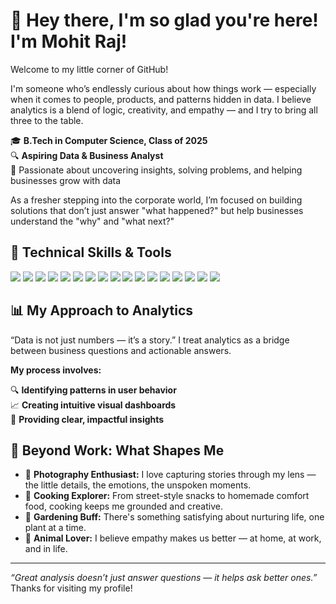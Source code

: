 # 👋 Hey there, I'm so glad you're here! I'm Mohit Raj!

Welcome to my little corner of GitHub!

I'm someone who’s endlessly curious about how things work — especially when it comes to people, products, and patterns hidden in data. I believe analytics is a blend of logic, creativity, and empathy — and I try to bring all three to the table.

🎓 **B.Tech in Computer Science, Class of 2025**  
🔍 **Aspiring Data & Business Analyst**  
🌟 Passionate about uncovering insights, solving problems, and helping businesses grow with data

As a fresher stepping into the corporate world, I’m focused on building solutions that don’t just answer "what happened?" but help businesses understand the "why" and "what next?"



## 🚀 Technical Skills & Tools

<p align="left">
  
<img src="https://img.shields.io/badge/Excel-217346?style=for-the-badge&logo=microsoft-excel&logoColor=white" />
<img src="https://img.shields.io/badge/Power%20BI-F2C811?style=for-the-badge&logo=power-bi&logoColor=black" />
<img src="https://img.shields.io/badge/Power%20Query-742774?style=for-the-badge&logo=microsoft&logoColor=white" />
<img src="https://img.shields.io/badge/DAX-0084d6?style=for-the-badge&logo=data&logoColor=white" />
<img src="https://img.shields.io/badge/SQL-4479A1?style=for-the-badge&logo=postgresql&logoColor=white" />
<img src="https://img.shields.io/badge/MS%20SQL%20Server-CC2927?style=for-the-badge&logo=microsoft-sql-server&logoColor=white" />
<img src="https://img.shields.io/badge/Python-3776AB?style=for-the-badge&logo=python&logoColor=white" />
<img src="https://img.shields.io/badge/Pandas-150458?style=for-the-badge&logo=pandas&logoColor=white" />
<img src="https://img.shields.io/badge/Numpy-013243?style=for-the-badge&logo=numpy&logoColor=white" />
<img src="https://img.shields.io/badge/Plotly-3F4F75?style=for-the-badge&logo=plotly&logoColor=white" />
<img src="https://img.shields.io/badge/Canva-00C4CC?style=for-the-badge&logo=canva&logoColor=white" />
<img src="https://img.shields.io/badge/Google%20Sheets-34A853?style=for-the-badge&logo=google-sheets&logoColor=white" />
<img src="https://img.shields.io/badge/PowerPoint-B7472A?style=for-the-badge&logo=microsoft-powerpoint&logoColor=white" />
<img src="https://img.shields.io/badge/Microsoft%20Office-D83B01?style=for-the-badge&logo=microsoft-office&logoColor=white" />
<img src="https://img.shields.io/badge/ChatGPT-00A67E?style=for-the-badge&logo=openai&logoColor=white" />
<img src="https://img.shields.io/badge/HTML5-E34F26?style=for-the-badge&logo=html5&logoColor=white" />
<img src="https://img.shields.io/badge/CSS3-1572B6?style=for-the-badge&logo=css3&logoColor=white" />

</p>

## 📊 My Approach to Analytics

“Data is not just numbers — it’s a story.”
 I treat analytics as a bridge between business questions and actionable answers. 

**My process involves:**

🔍 **Identifying patterns in user behavior**  
📈 **Creating intuitive visual dashboards**  
🎯 **Providing clear, impactful insights**

## 🧠 Beyond Work: What Shapes Me

- 📸 **Photography Enthusiast:** I love capturing stories through my lens — the little details, the emotions, the unspoken moments.
- 🍳 **Cooking Explorer:** From street-style snacks to homemade comfort food, cooking keeps me grounded and creative.
- 🌱 **Gardening Buff:** There's something satisfying about nurturing life, one plant at a time.
- 🐾 **Animal Lover:** I believe empathy makes us better — at home, at work, and in life.

---

_“Great analysis doesn’t just answer questions — it helps ask better ones.”_  
Thanks for visiting my profile!

